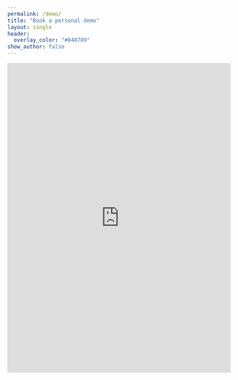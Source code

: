 ```yaml
---
permalink: /demo/
title: "Book a personal demo"
layout: single
header:
  overlay_color: "#848789"
show_author: false
---
```


<iframe src="https://docs.google.com/forms/d/e/1FAIpQLSfpA7pm3VJl0DbuuZFQMUV_klPAayGqxVlPJhKicbPYfAfmUA/viewform?embedded=true" frameborder="0" height="700" marginheight="0" marginwidth="0" style="position: relative; width: 100%">Loading…</iframe>
